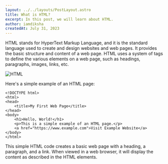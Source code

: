 ```yaml
---
layout: ../../layouts/PostLayout.astro
title: What is HTML?
excerpt: In this post, we will learn about HTML.
author: iamdiksha
createdAt: July 31, 2023
---
```


HTML stands for HyperText Markup Language, and it is the standard language used to create and design websites and web pages. It provides the basic structure and content of a web page. HTML uses a system of tags to define the various elements on a web page, such as headings, paragraphs, images, links, etc.

![HTML](../../public/images/html.jpg)

Here's a simple example of an HTML page:
```
<!DOCTYPE html>
<html>
<head>
    <title>My First Web Page</title>
</head>
<body>
    <h1>Hello, World!</h1>
    <p>This is a simple example of an HTML page.</p>
    <a href="https://www.example.com">Visit Example Website</a>
</body>
</html>
```

This simple HTML code creates a basic web page with a heading, a paragraph, and a link. When viewed in a web browser, it will display the content as described in the HTML elements.
